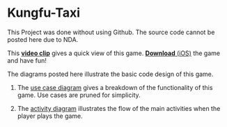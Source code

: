 # Kungfu-Taxi
This Project was done without using Github. The source code cannot be posted here due to NDA.

This [**video clip**](https://www.youtube.com/watch?v=leAqjmC4-qs) gives a quick view of this game. [**Download** (iOS)](https://itunes.apple.com/us/app/kungfutaxi/id522037051?mt=8) the game and have fun!

The diagrams posted here illustrate the basic code design of this game.

1. The [use case diagram](../blob/master/Diagrams/Use%20Case%20Diagram.pdf) gives a breakdown of the functionality of this game. Use cases are pruned for simplicity.

2. The [activity diagram](../blob/master/Diagrams/Activity%20Diagram.pdf) illustrates the flow of the main activities when the player plays the game.
